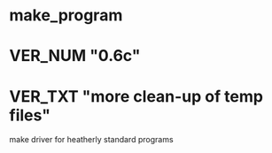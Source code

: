# make_program
#   VER_NUM     "0.6c"
#   VER_TXT     "more clean-up of temp files"

make driver for heatherly standard programs


